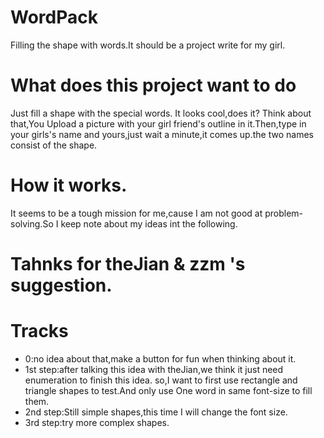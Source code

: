 # WordPack
Filling the shape with words.It should be a project write for my girl.

# What does this project want to do
Just fill a shape with the special words.
It looks cool,does it?
Think about that,You Upload a picture with your girl friend's outline in it.Then,type in your girls's name
and yours,just wait a minute,it comes up.the two names consist of the shape.

# How it works.
It seems to be a tough mission for me,cause I am not good at problem-solving.So I keep note about
my ideas int the following.

# Tahnks for theJian & zzm 's suggestion.
# Tracks
* 0:no idea about that,make a button for fun when thinking about it.
* 1st step:after talking this idea with theJian,we think it just need enumeration to finish this idea.
so,I want to first use rectangle and triangle shapes to test.And only use One word in same font-size to fill them.
* 2nd step:Still simple shapes,this time I will change the font size.
* 3rd step:try more complex shapes.

